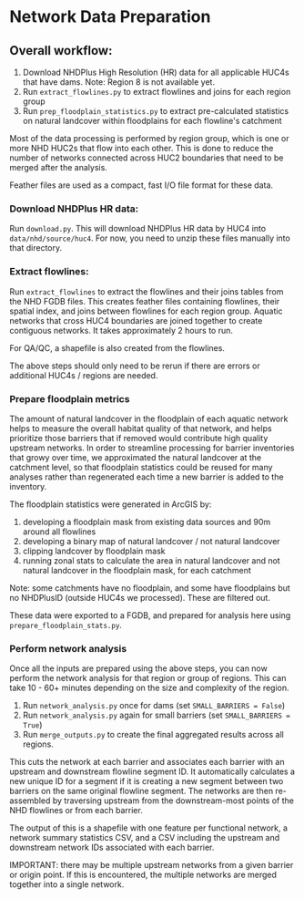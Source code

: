 # Network Data Preparation

## Overall workflow:

1. Download NHDPlus High Resolution (HR) data for all applicable HUC4s that have dams. Note: Region 8 is not available yet.
2. Run `extract_flowlines.py` to extract flowlines and joins for each region group
3. Run `prep_floodplain_statistics.py` to extract pre-calculated statistics on natural landcover within floodplains for each flowline's catchment

Most of the data processing is performed by region group, which is one or more NHD HUC2s that flow into each other. This is done to reduce the number of networks connected across HUC2 boundaries that need to be merged after the analysis.

Feather files are used as a compact, fast I/O file format for these data.

### Download NHDPlus HR data:

Run `download.py`. This will download NHDPlus HR data by HUC4 into `data/nhd/source/huc4`. For now, you need to unzip these files manually into that directory.

### Extract flowlines:

Run `extract_flowlines` to extract the flowlines and their joins tables from the NHD FGDB files. This creates feather files containing flowlines, their spatial index, and joins between flowlines for each region group. Aquatic networks that cross HUC4 boundaries are joined together to create contiguous networks. It takes approximately 2 hours to run.

For QA/QC, a shapefile is also created from the flowlines.

The above steps should only need to be rerun if there are errors or additional HUC4s / regions are needed.

### Prepare floodplain metrics

The amount of natural landcover in the floodplain of each aquatic network helps to measure the overall habitat quality of that network, and helps prioritize those barriers that if removed would contribute high quality upstream networks. In order to streamline processing for barrier inventories that growy over time, we approximated the natural landcover at the catchment level, so that floodplain statistics could be reused for many analyses rather than regenerated each time a new barrier is added to the inventory.

The floodplain statistics were generated in ArcGIS by:

1. developing a floodplain mask from existing data sources and 90m around all flowlines
2. developing a binary map of natural landcover / not natural landcover
3. clipping landcover by floodplain mask
4. running zonal stats to calculate the area in natural landcover and not natural landcover in the floodplain mask, for each catchment

Note: some catchments have no floodplain, and some have floodplains but no NHDPlusID (outside HUC4s we processed). These are filtered out.

These data were exported to a FGDB, and prepared for analysis here using `prepare_floodplain_stats.py`.

### Perform network analysis

Once all the inputs are prepared using the above steps, you can now perform the network analysis for that region or group of regions. This can take 10 - 60+ minutes depending on the size and complexity of the region.

1. Run `network_analysis.py` once for dams (set `SMALL_BARRIERS = False`)
2. Run `network_analysis.py` again for small barriers (set `SMALL_BARRIERS = True`)
3. Run `merge_outputs.py` to create the final aggregated results across all regions.

This cuts the network at each barrier and associates each barrier with an upstream and downstream flowline segment ID. It automatically calculates a new unique ID for a segment if it is creating a new segment between two barriers on the same original flowline segment. The networks are then re-assembled by traversing upstream from the downstream-most points of the NHD flowlines or from each barrier.

The output of this is a shapefile with one feature per functional network, a network summary statistics CSV, and a CSV including the upstream and downstream network IDs associated with each barrier.

IMPORTANT: there may be multiple upstream networks from a given barrier or origin point. If this is encountered, the multiple networks
are merged together into a single network.
